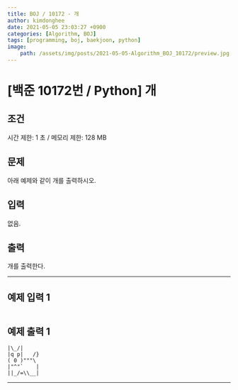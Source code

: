 ```yaml
---
title: BOJ / 10172 - 개
author: kimdonghee
date: 2021-05-05 23:03:27 +0900
categories: [Algorithm, BOJ]
tags: [programming, boj, baekjoon, python]
image:
    path: /assets/img/posts/2021-05-05-Algorithm_BOJ_10172/preview.jpg
---
```


# **[백준 10172번 / Python] 개**

## **조건**

시간 제한: 1 초 / 메모리 제한: 128 MB

## **문제**

아래 예제와 같이 개를 출력하시오.

## **입력**

없음.

## **출력**

개를 출력한다.

---

## **예제 입력 1**

```
```

## **예제 출력 1**

```
|\_/|
|q p|   /}
( 0 )"""\
|"^"`    |
||_/=\\__|
```

---